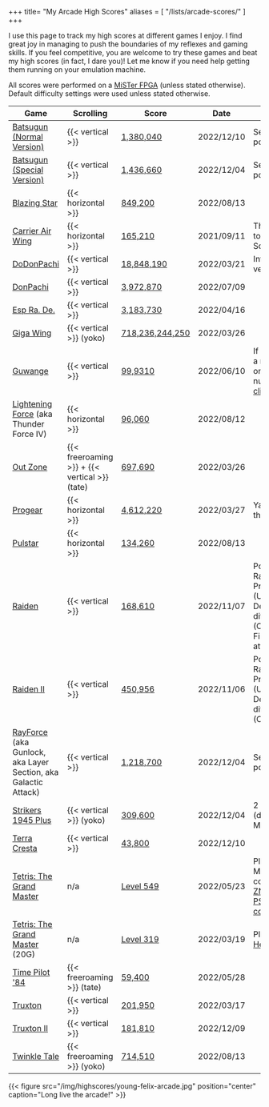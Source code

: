 +++
title= "My Arcade High Scores"
aliases = [
   "/lists/arcade-scores/"
]
+++

I use this page to track my high scores at different
games I enjoy. I find great joy in managing to push the boundaries of my
reflexes and gaming skills. If you feel competitive, you are welcome to try these
games and beat my high scores (in fact, I dare you)! Let me know if you
need help getting them running on your emulation machine.

All scores were performed on a [MiSTer FPGA](/posts/2020/10/dream-machine-mister-fpga/) (unless stated otherwise).
Default difficulty settings were used unless stated otherwise.

<!--
| | | |
-->
| Game | Scrolling | Score | Date | Notes |
|------|-----------|-------|------|--------|
|[Batsugun (Normal Version)](https://en.wikipedia.org/wiki/Batsugun) |{{< vertical >}}|[1,380,040](/img/highscores/batsugun-20221210.jpg) |2022/12/10 | Sega Saturn port
|[Batsugun (Special Version)](https://en.wikipedia.org/wiki/Batsugun) |{{< vertical >}}|[1,436,660](/img/highscores/batsugun-special-20221204.jpg) |2022/12/04 | Sega Saturn port
|[Blazing Star](https://en.wikipedia.org/wiki/Blazing_Star)      | {{< horizontal >}}|[849,200](/img/highscores/blazing-star-20220813.jpg)      | 2022/08/13|
|[Carrier Air Wing](https://en.wikipedia.org/wiki/Carrier_Air_Wing_(video_game))      | {{< horizontal >}}|[165,210](/img/highscores/carrier-air-wing-20210911.jpg)  | 2021/09/11   |The sequel to U.N. Squadron      |
|[DoDonPachi](https://en.wikipedia.org/wiki/DoDonPachi)      | {{< vertical >}}|[18,848,190](/img/highscores/dodonpachi-20220321.jpg) |2022/03/21     |International version      |
|[DonPachi](https://en.wikipedia.org/wiki/DonPachi)      | {{< vertical >}}|[3,972,870](/img/highscores/donpachi-20220709.jpg)   |2022/07/09   |      |
|[Esp Ra. De.](https://en.wikipedia.org/wiki/ESP_Ra.De.) | {{< vertical >}}|[3,183,730](/img/highscores/esp-ra-de-20220416.jpg) |2022/04/16|
|[Giga Wing](https://en.wikipedia.org/wiki/Giga_Wing)      | {{< vertical >}} (yoko)|[718,236,244,250](/img/highscores/giga-wing-20220326.jpg)     |2022/03/26 |      |
|[Guwange](https://en.wikipedia.org/wiki/Guwange)      | {{< vertical >}}|[99,9310](/img/highscores/guwange-20220610.jpg) | 2022/06/10    | If you need a refresher on Chinese numerals, [click here](https://en.wikipedia.org/wiki/Chinese_numerology).     |
|[Lightening Force](https://en.wikipedia.org/wiki/Thunder_Force_IV) (aka Thunder Force IV)| {{< horizontal >}}|[96,060](/img/highscores/lightening-force-20220812.jpg)|2022/08/12||
|[Out Zone](https://en.wikipedia.org/wiki/Out_Zone)     | {{< freeroaming >}} + {{< vertical >}} (tate)|[697,690](/img/highscores/out-zone-20220326.jpg)      | 2022/03/26 |    |
|[Progear](https://en.wikipedia.org/wiki/Progear) |{{< horizontal >}}|[4,612,220](/img/highscores/progear-20220327.jpg)   | 2022/03/27   |Yay! I got the extend!      |
|[Pulstar](https://en.wikipedia.org/wiki/Pulstar_(video_game)) |{{< horizontal >}}|[134,260](/img/highscores/pulstar-20220813.jpg)   | 2022/08/13   |      |
|[Raiden](https://en.wikipedia.org/wiki/Raiden_(video_game)) |{{< vertical >}}|[168,610](/img/highscores/raiden-20221107.jpg)   | 2022/11/07   | Port: The Raiden Project (USA). Default difficulty (Colonel). First attempt!     |
|[Raiden II](https://en.wikipedia.org/wiki/Raiden_II) |{{< vertical >}}|[450,956](/img/highscores/raiden-ii-20221106.jpg)   | 2022/11/06   | Port: The Raiden Project (USA). Default difficulty (Colonel).|
|[RayForce](https://en.wikipedia.org/wiki/RayForce) (aka Gunlock, aka Layer Section, aka Galactic Attack) |{{< vertical >}}| [1,218,700](/img/highscores/rayforce-20221204.jpg) | 2022/12/04| Sega Saturn port
|[Strikers 1945 Plus](https://en.wikipedia.org/wiki/Strikers_1945_Plus)      | {{< vertical >}} (yoko)|[309,600](/img/highscores/strikers-1945-plus-20221204.jpg)  |2022/12/04    | 2 lives (default MVS)     |
|[Terra Cresta](https://en.wikipedia.org/wiki/Terra_Cresta)     |{{< vertical >}}|[43,800](/img/highscores/terra-cresta-20221210.jpg)  |2022/12/10     |      |
|[Tetris: The Grand Master](https://en.wikipedia.org/wiki/Tetris:_The_Grand_Master)  | n/a|[Level 549](/img/highscores/tgm-20220523.png)    |2022/05/23   |Played on MiSTer PSX core using [ZN-2 to PSX conversion](https://www.romhacking.net/reviews/8921/)      |
|[Tetris: The Grand Master](https://en.wikipedia.org/wiki/Tetris:_The_Grand_Master)  (20G)    | n/a|[Level 319](https://www.youtube.com/watch?v=6wJqaH9RW9M)   |2022/03/19    |Played on [Heboris](https://github.com/nightmareci/HeborisC7EX-SDL2)      |
|[Time Pilot '84](https://en.wikipedia.org/wiki/Time_Pilot_%2784) |{{< freeroaming >}} (tate)|[59,400](/img/highscores/timepilot84-20220528.png)     |2022/05/28  |     |
|[Truxton](https://en.wikipedia.org/wiki/Truxton_(video_game))      | {{< vertical >}}|[201,950](/img/highscores/truxton-20220317.jpg)     |2022/03/17 | |
|[Truxton II](https://en.wikipedia.org/wiki/Truxton_II)      | {{< vertical >}}|[181,810](/img/highscores/truxton-ii-20221209.jpg)     |2022/12/09 | |
|[Twinkle Tale](https://en.wikipedia.org/wiki/Twinkle_Tale)      | {{< freeroaming >}} (yoko)|[714,510](/img/highscores/twinkle-tale-20220813.jpg)     |2022/08/13 | |

{{< figure src="/img/highscores/young-felix-arcade.jpg" position="center" caption="Long live the arcade!" >}}
